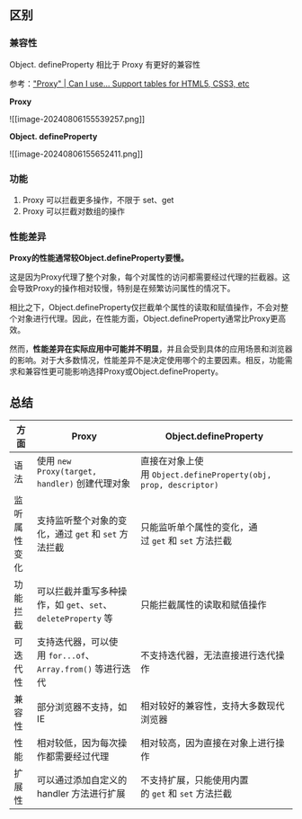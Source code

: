 
## 区别

### 兼容性

Object. defineProperty 相比于 Proxy 有更好的兼容性

参考：["Proxy" | Can I use... Support tables for HTML5, CSS3, etc](https://caniuse.com/?search=Proxy)

**Proxy**

![[image-20240806155539257.png]]

**Object. defineProperty**

![[image-20240806155652411.png]]

### 功能

1. Proxy 可以拦截更多操作，不限于 set、get
2. Proxy 可以拦截对数组的操作

### 性能差异

**Proxy的性能通常较Object.defineProperty要慢。**

这是因为Proxy代理了整个对象，每个对属性的访问都需要经过代理的拦截器。这会导致Proxy的操作相对较慢，特别是在频繁访问属性的情况下。

相比之下，Object.defineProperty仅拦截单个属性的读取和赋值操作，不会对整个对象进行代理。因此，在性能方面，Object.defineProperty通常比Proxy更高效。

然而，**性能差异在实际应用中可能并不明显**，并且会受到具体的应用场景和浏览器的影响。对于大多数情况，性能差异不是决定使用哪个的主要因素。相反，功能需求和兼容性更可能影响选择Proxy或Object.defineProperty。


## 总结

|方面|Proxy|Object.defineProperty|
|---|---|---|
|语法|使用 `new Proxy(target, handler)` 创建代理对象|直接在对象上使用 `Object.defineProperty(obj, prop, descriptor)`|
|监听属性变化|支持监听整个对象的变化，通过 `get` 和 `set` 方法拦截|只能监听单个属性的变化，通过 `get` 和 `set` 方法拦截|
|功能拦截|可以拦截并重写多种操作，如 `get`、`set`、`deleteProperty` 等|只能拦截属性的读取和赋值操作|
|可迭代性|支持迭代器，可以使用 `for...of`、`Array.from()` 等进行迭代|不支持迭代器，无法直接进行迭代操作|
|兼容性|部分浏览器不支持，如 IE|相对较好的兼容性，支持大多数现代浏览器|
|性能|相对较低，因为每次操作都需要经过代理|相对较高，因为直接在对象上进行操作|
|扩展性|可以通过添加自定义的 handler 方法进行扩展|不支持扩展，只能使用内置的 `get` 和 `set` 方法拦截|



